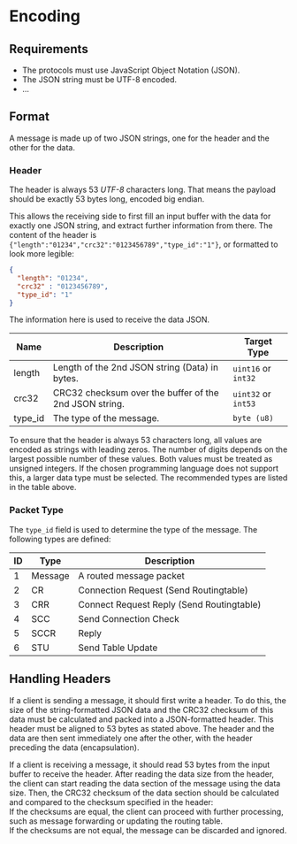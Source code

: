 # Encoding

## Requirements
- The protocols must use JavaScript Object Notation (JSON).
- The JSON string must be UTF-8 encoded.
- ...

## Format
A message is made up of two JSON strings, one for the header and the other for the data.

### Header
The header is always 53 _UTF-8_ characters long. That means the payload should be exactly 53 bytes long, encoded big endian. 

This allows the receiving side to first fill an input buffer with the data for exactly one JSON string, and extract further information from there. The content of the header is `{"length":"01234","crc32":"0123456789","type_id":"1"}`, or formatted to look more legible:
```json
{
  "length": "01234",
  "crc32" : "0123456789",
  "type_id": "1"
}
```

The information here is used to receive the data JSON.

| Name   | Description                                             | Target Type         |
|--------|---------------------------------------------------------|---------------------|
| length | Length of the 2nd JSON string (Data) in bytes.          | `uint16` or `int32` | 
| crc32  | CRC32 checksum over the buffer of the 2nd JSON string.  | `uint32` or `int53` |
| type_id| The type of the message.                                | `byte (u8)`         |

To ensure that the header is always 53 characters long, all values are encoded as strings with leading zeros. The number of digits depends on the largest possible number of these values. Both values must be treated as unsigned integers. If the chosen programming language does not support this, a larger data type must be selected. The recommended types are listed in the table above.

### Packet Type
The `type_id` field is used to determine the type of the message. The following types are defined:

| ID | Type          | Description                |
|----|---------------|----------------------------|
| 1  | Message       | A routed message packet             |
| 2  | CR            | Connection Request (Send Routingtable)  |
| 3  | CRR           | Connect Request Reply (Send Routingtable)  |
| 4  | SCC           | Send Connection Check  |
| 5  | SCCR          | Reply |
| 6  | STU           | Send Table Update  |

## Handling Headers

If a client is sending a message, it should first write a header. To do this, the size of the string-formatted JSON data and the CRC32 checksum of this data must be calculated and packed into a JSON-formatted header. This header must be aligned to 53 bytes as stated above. The header and the data are then sent immediately one after the other, with the header preceding the data (encapsulation).

If a client is receiving a message, it should read 53 bytes from the input buffer to receive the header. After reading the data size from the header, the client can start reading the data section of the message using the data size. Then, the CRC32 checksum of the data section should be calculated and compared to the checksum specified in the header:  
If the checksums are equal, the client can proceed with further processing, such as message forwarding or updating the routing table.  
If the checksums are not equal, the message can be discarded and ignored.